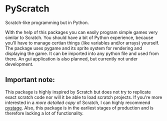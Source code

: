 # PyScratch
Scratch-like programming but in Python.

With the help of this packages you can easily program simple games very similar to Scratch. You should have a bit of Python experience, because you'll have to manage certian things (like variables and/or arrays) yourself. The package uses pygame and its sprite system for rendering and displaying the game. It can be imported into any python file and used from there. An gui application is also planned, but currently not under development.

## Important note:
This package is highly inspired by Scratch but does not try to replicate exact scratch code nor will it be able to load scratch projects. If you're more interested in a _more detailed copy_ of Scratch, I can highly recommend [pystage](https://github.com/pystage/pystage "pystage on GitHub"). Also, this package is in the earliest stages of production and is therefore lacking a lot of functionality.

